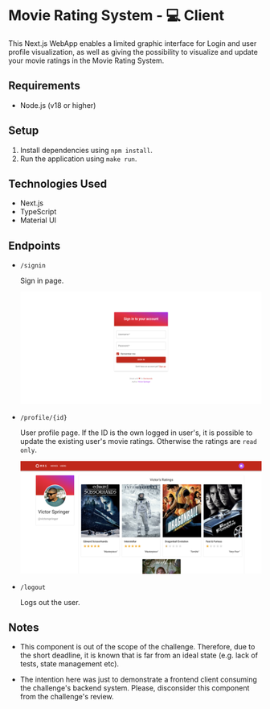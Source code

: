 # Movie Rating System - 💻 Client

This Next.js WebApp enables a limited graphic interface for Login and user profile visualization, as well as giving the possibility to visualize and update your movie ratings in the Movie Rating System.


## Requirements

- Node.js (v18 or higher)

## Setup

1. Install dependencies using `npm install`.
2. Run the application using `make run`.

## Technologies Used

- Next.js
- TypeScript
- Material UI

## Endpoints

- `/signin`
    
    Sign in page.

    ![Sign in page](docs/signin.png)

- `/profile/{id}`

    User profile page. If the ID is the own logged in user's, it is possible to update the existing user's movie ratings. Otherwise the ratings are `read only`.

    ![Profile page](docs/profile.png)

- `/logout`

    Logs out the user.

## Notes

- This component is out of the scope of the challenge. Therefore, due to the short deadline, it is known that is far from an ideal state (e.g. lack of tests, state management etc).

- The intention here was just to demonstrate a frontend client consuming the challenge's backend system. Please, disconsider this component from the challenge's review.
